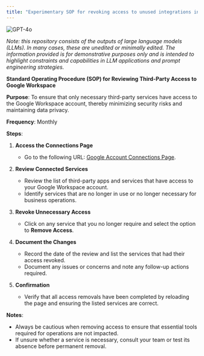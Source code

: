 ```yaml
---
title: "Experimentary SOP for revoking access to unused integrations in Google Workspace"
---
```

![GPT-4o](https://img.shields.io/badge/GPT--4o-3333FF?style=for-the-badge&logo=openai&logoColor=white)



*Note: this repository consists of the outputs of large language models (LLMs). In many cases, these are unedited or minimally edited. The information provided is for demonstrative purposes only and is intended to highlight constraints and capabilities in LLM applications and prompt engineering strategies.*



**Standard Operating Procedure (SOP) for Reviewing Third-Party Access to Google Workspace**

**Purpose**: To ensure that only necessary third-party services have access to the Google Workspace account, thereby minimizing security risks and maintaining data privacy.

**Frequency**: Monthly

**Steps**:

1. **Access the Connections Page**
   - Go to the following URL: [Google Account Connections Page](https://myaccount.google.com/connections?continue=https%3A%2F%2Fmyaccount.google.com%2Fsecurity%3Fnlr%3D1%26authuser%3D0&authuser=0).

2. **Review Connected Services**
   - Review the list of third-party apps and services that have access to your Google Workspace account.
   - Identify services that are no longer in use or no longer necessary for business operations.

3. **Revoke Unnecessary Access**
   - Click on any service that you no longer require and select the option to **Remove Access**.

4. **Document the Changes**
   - Record the date of the review and list the services that had their access revoked.
   - Document any issues or concerns and note any follow-up actions required.

5. **Confirmation**
   - Verify that all access removals have been completed by reloading the page and ensuring the listed services are correct.

**Notes**:
- Always be cautious when removing access to ensure that essential tools required for operations are not impacted.
- If unsure whether a service is necessary, consult your team or test its absence before permanent removal.

